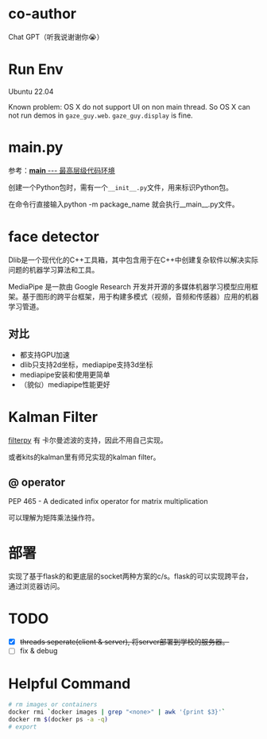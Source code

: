 # co-author
Chat GPT（听我说谢谢你😭）

# Run Env
Ubuntu 22.04

Known problem: OS X do not support UI on non main thread. So OS X can not run demos in `gaze_guy.web`. `gaze_guy.display` is fine.
# __main__.py 

参考：[__main__ --- 最高层级代码环境](https://docs.python.org/zh-cn/3/library/__main__.html)

创建一个Python包时，需有一个`__init__.py`文件，用来标识Python包。

在命令行直接输入python -m package_name 就会执行__main__.py文件。

# face detector
Dlib是一个现代化的C++工具箱，其中包含用于在C++中创建复杂软件以解决实际问题的机器学习算法和工具。

MediaPipe 是一款由 Google Research 开发并开源的多媒体机器学习模型应用框架。基于图形的跨平台框架，用于构建多模式（视频，音频和传感器）应用的机器学习管道。

## 对比
* 都支持GPU加速
* dlib只支持2d坐标，mediapipe支持3d坐标
* mediapipe安装和使用更简单
* （貌似）mediapipe性能更好

# Kalman Filter
[filterpy](https://github.com/rlabbe/filterpy) 有 卡尔曼滤波的支持，因此不用自己实现。

或者kits的kalman里有师兄实现的kalman filter。
## @ operator

PEP 465 - A dedicated infix operator for matrix multiplication

可以理解为矩阵乘法操作符。

# 部署
实现了基于flask的和更底层的socket两种方案的c/s。flask的可以实现跨平台，通过浏览器访问。

# TODO

- [x] ~~threads seperate(client & server), 将server部署到学校的服务器。~~
- [ ] fix & debug

# Helpful Command
```sh
# rm images or containers
docker rmi `docker images | grep "<none>" | awk '{print $3}'`
docker rm $(docker ps -a -q)
# export

```
